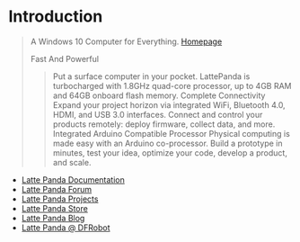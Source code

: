 # Introduction

> A Windows 10 Computer for Everything. [Homepage](http://www.lattepanda.com/)
>
> Fast And Powerful
>
> > Put a surface computer in your pocket. LattePanda is turbocharged with 1.8GHz quad-core processor, up to 4GB RAM and 64GB onboard flash memory. Complete Connectivity Expand your project horizon via integrated WiFi, Bluetooth 4.0, HDMI, and USB 3.0 interfaces. Connect and control your products remotely: deploy firmware, collect data, and more. Integrated Arduino Compatible Processor Physical computing is made easy with an Arduino co-processor. Build a prototype in minutes, test your idea, optimize your code, develop a product, and scale.

* [Latte Panda Documentation](http://www.lattepanda.com/docs/)
* [Latte Panda Forum](http://www.lattepanda.com/forum/)
* [Latte Panda Projects](http://www.lattepanda.com/maintenance/)
* [Latte Panda Store](http://www.dfrobot.com/index.php?route=product/search&description=true&search=lattepanda)
* [Latte Panda Blog](http://www.lattepanda.com/maintenance/)
* [Latte Panda @ DFRobot](http://www.dfrobot.com/index.php?route=product/product&product_id=1404)

